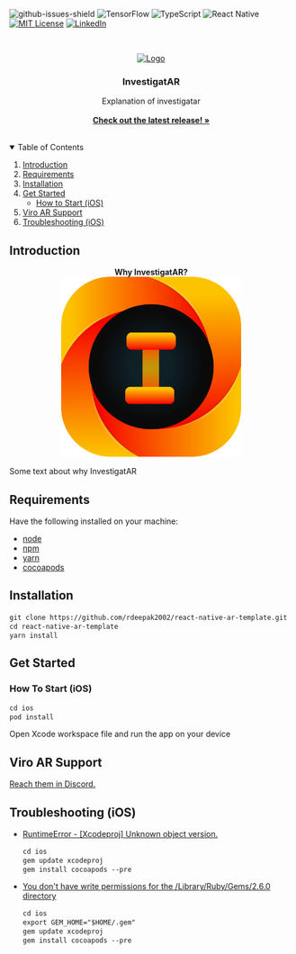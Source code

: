 ![github-issues-shield]
![TensorFlow](https://img.shields.io/badge/TensorFlow-%23FF6F00.svg?style=for-the-badge&logo=TensorFlow&logoColor=white)
![TypeScript](https://img.shields.io/badge/typescript-%23007ACC.svg?style=for-the-badge&logo=typescript&logoColor=white)
![React Native](https://img.shields.io/badge/react_native-%2320232a.svg?style=for-the-badge&logo=react&logoColor=%2361DAFB)
[![MIT License][license-shield]][license-url]
[![LinkedIn][linkedin-shield]][linkedin-url]

<!-- PROJECT LOGO -->
<br />
<p align="center">
  <a href="https://github.com/InvestigatAR/InvestigatAR-App">
    <img src="logo.jpeg" alt="Logo" width="140" height="120" >
  </a>

  <h3 align="center">InvestigatAR</h3>

  <p align="center">
    Explanation of investigatar
    <br />
    <br />
    <a href="https://github.com/InvestigatAR/InvestigatAR-Server/releases"><strong>Check out the latest release! »</strong></a>
    <br />
    <br />
  </p>
</p>

<!-- TABLE OF CONTENTS -->
<details open="open">
  <summary>Table of Contents</summary>
  <ol>
    <li><a href="#introduction">Introduction</a></li>
    <li><a href="#requirements">Requirements</a></li>
    <li><a href="#requirements">Installation</a></li>
    <li>
      <a href="#get-started">Get Started</a>
      <ul>
        <li><a href="#how-to-start-ios">How to Start (iOS)</a></li>
      </ul>
    </li>
    <li><a href="#viro-ar-support">Viro AR Support</a></li>
    <li><a href="#troubleshooting-ios">Troubleshooting (iOS)</a></li>
  </ol>
</details>

<!-- INTRODUCTION -->
## Introduction

<p align="center">
  <strong align="center">Why InvestigatAR?</strong>
  <br>
  <img width="320" height="320" src="logo.png">
</p>
  
Some text about why InvestigatAR

<!-- Requirements -->
## Requirements
Have the following installed on your machine:
- [node](https://nodejs.org/en/download/)
- [npm](https://nodejs.org/en/download/)
- [yarn](https://classic.yarnpkg.com/lang/en/docs/install/#mac-stable)
- [cocoapods](https://cocoapods.org/)

<!-- Installation -->
## Installation
```shell
git clone https://github.com/rdeepak2002/react-native-ar-template.git
cd react-native-ar-template
yarn install
```

## Get Started

### How To Start (iOS)
```shell
cd ios
pod install
```

Open Xcode workspace file and run the app on your device

## Viro AR Support
[Reach them in Discord.](https://discord.gg/YfxDBGTxvG)

## Troubleshooting (iOS)
- [RuntimeError - [Xcodeproj] Unknown object version.](https://github.com/CocoaPods/CocoaPods/issues/7697)
    ```
    cd ios
    gem update xcodeproj
    gem install cocoapods --pre
    ```
- [You don't have write permissions for the /Library/Ruby/Gems/2.6.0 directory](https://github.com/rbenv/rbenv/issues/1267)
    ```
    cd ios
    export GEM_HOME="$HOME/.gem"
    gem update xcodeproj
    gem install cocoapods --pre
    ```


<!-- MARKDOWN LINKS & IMAGES -->
[github-issues-shield]: https://img.shields.io/github/issues/skyline-9/u2-background-removal?style=for-the-badge
[top-language-shield]: https://img.shields.io/github/languages/top/skyline-9/u2-background-removal?color=orange&style=for-the-badge
[license-shield]: https://img.shields.io/github/license/Skyline-9/U2-Background-Removal?style=for-the-badge
[license-url]: https://github.com/Skyline-9/U2-Background-Removal/blob/main/LICENSE
[linkedin-shield]: https://img.shields.io/badge/LinkedIn-blue?style=for-the-badge&logo=linkedin&labelColor=blue
[linkedin-url]: https://www.linkedin.com/in/richardluorl
